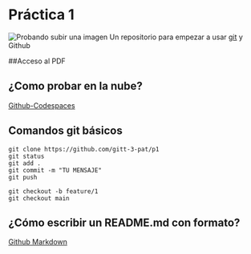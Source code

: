 # Práctica 1

![Probando subir una imagen](https://blogs.comillas.edu/acogida/wp-content/uploads/sites/17/2015/10/Marca-color-sobreimpresa-CMYK-texto-positivo.jpg)
Un repositorio para empezar a usar [git](https://git-scm.com/) y Github

##Acceso al PDF


## ¿Como probar en la nube?

[Github-Codespaces](https://github.com/features/codespaces)

## Comandos git básicos

```
git clone https://github.com/gitt-3-pat/p1
git status
git add .
git commit -m "TU MENSAJE"
git push

git checkout -b feature/1
git checkout main
```

## ¿Cómo escribir un README.md con formato?

[Github Markdown](https://docs.github.com/es/get-started/writing-on-github/getting-started-with-writing-and-formatting-on-github/basic-writing-and-formatting-syntax)
